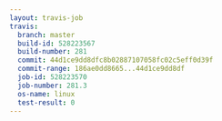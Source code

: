 ```yaml
---
layout: travis-job
travis:
  branch: master
  build-id: 528223567
  build-number: 281
  commit: 44d1ce9dd8dfc8b02887107058fc02c5eff0d39f
  commit-range: 186ae0dd8665...44d1ce9dd8df
  job-id: 528223570
  job-number: 281.3
  os-name: linux
  test-result: 0
---
```

